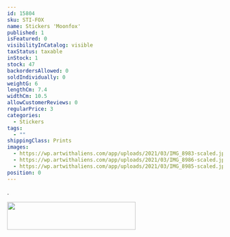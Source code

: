 ```yaml
---
id: 15804
sku: STI-FOX
name: Stickers 'Moonfox'
published: 1
isFeatured: 0
visibilityInCatalog: visible
taxStatus: taxable
inStock: 1
stock: 47
backordersAllowed: 0
soldIndividually: 0
weightG: 6
lengthCm: 7.4
widthCm: 10.5
allowCustomerReviews: 0
regularPrice: 3
categories:
  - Stickers
tags:
  - ""
shippingClass: Prints
images:
  - https://wp.artwithaliens.com/app/uploads/2021/03/IMG_8983-scaled.jpg
  - https://wp.artwithaliens.com/app/uploads/2021/03/IMG_8986-scaled.jpg
  - https://wp.artwithaliens.com/app/uploads/2021/03/IMG_8985-scaled.jpg
position: 0
---
```


<p>.</p>


<a href="https://fpm.climatepartner.com/tracking/12518-1907-1001/en?utm_source=artwithaliens.com&amp;utm_medium=id" target="_blank" rel="noopener"><img class="size-medium wp-image-15796 alignright" src="https://wp.artwithaliens.com/app/uploads/2021/01/v2018_EN_N_12518-1907-1001-300x65.png" alt="" width="300" height="65" /></a>
